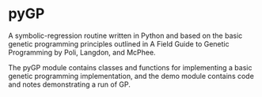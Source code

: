# pyGP

A symbolic-regression routine written in Python and based on the basic genetic programming
principles outlined in A Field Guide to Genetic Programming by Poli, Langdon, and McPhee.

The pyGP module contains classes and functions for implementing a basic genetic programming
implementation, and the demo module contains code and notes demonstrating a run of GP.
